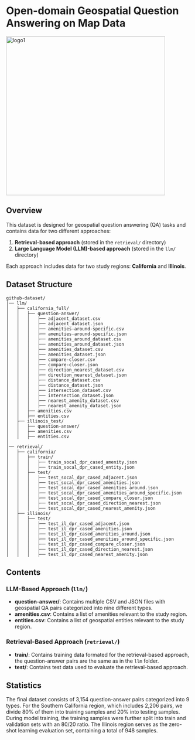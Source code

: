 
# Open-domain Geospatial Question Answering on Map Data
<img width="434" alt="logo1" src="https://github.com/user-attachments/assets/e6c75371-1c7e-42df-a9f1-ecdb5ca8f27c" />



## Overview
This dataset is designed for geospatial question answering (QA) tasks and contains data for two different approaches:
1. **Retrieval-based approach** (stored in the `retrieval/` directory)
2. **Large Language Model (LLM)-based approach** (stored in the `llm/` directory)

Each approach includes data for two study regions: **California** and **Illinois**.

## Dataset Structure
```
github-dataset/
│── llm/
│   ├── california_full/
│   │   ├── question-answer/
│   │   │   ├── adjacent_dataset.csv
│   │   │   ├── adjacent_dataset.json
│   │   │   ├── amenities-around-specific.csv
│   │   │   ├── amenities-around-specific.json
│   │   │   ├── amenities_around_dataset.csv
│   │   │   ├── amenities_around_dataset.json
│   │   │   ├── amenities_dataset.csv
│   │   │   ├── amenities_dataset.json
│   │   │   ├── compare-closer.csv
│   │   │   ├── compare-closer.json
│   │   │   ├── direction_nearest_dataset.csv
│   │   │   ├── direction_nearest_dataset.json
│   │   │   ├── distance_dataset.csv
│   │   │   ├── distance_dataset.json
│   │   │   ├── intersection_dataset.csv
│   │   │   ├── intersection_dataset.json
│   │   │   ├── nearest_amenity_dataset.csv
│   │   │   ├── nearest_amenity_dataset.json
│   │   ├── amenities.csv
│   │   ├── entities.csv
│   ├── illinois_test/
│   │   ├── question-answer/
│   │   ├── amenities.csv
│   │   ├── entities.csv
│
│── retrieval/
│   ├── california/
│   │   ├── train/
│   │   │   ├── train_socal_dpr_cased_amenity.json
│   │   │   ├── train_socal_dpr_cased_entity.json
│   │   ├── test/
│   │   │   ├── test_socal_dpr_cased_adjacent.json
│   │   │   ├── test_socal_dpr_cased_amenities.json
│   │   │   ├── test_socal_dpr_cased_amenities_around.json
│   │   │   ├── test_socal_dpr_cased_amenities_around_specific.json
│   │   │   ├── test_socal_dpr_cased_compare_closer.json
│   │   │   ├── test_socal_dpr_cased_direction_nearest.json
│   │   │   ├── test_socal_dpr_cased_nearest_amenity.json
│   ├── illinois/
│   │   ├── test/
│   │   │   ├── test_il_dpr_cased_adjacent.json
│   │   │   ├── test_il_dpr_cased_amenities.json
│   │   │   ├── test_il_dpr_cased_amenities_around.json
│   │   │   ├── test_il_dpr_cased_amenities_around_specific.json
│   │   │   ├── test_il_dpr_cased_compare_closer.json
│   │   │   ├── test_il_dpr_cased_direction_nearest.json
│   │   │   ├── test_il_dpr_cased_nearest_amenity.json
```


## Contents
### LLM-Based Approach (`llm/`)
- **question-answer/**: Contains multiple CSV and JSON files with geospatial QA pairs categorized into nine different types.
- **amenities.csv**: Contains a list of amenities relevant to the study region.
- **entities.csv**: Contains a list of geospatial entities relevant to the study region.

### Retrieval-Based Approach (`retrieval/`)
- **train/**: Contains training data formated for the retrieval-based approach, the question-answer pairs are the same as in the `llm` folder.
- **test/**: Contains test data used to evaluate the retrieval-based approach.

## Statistics
The final dataset consists of 3,154 question-answer pairs categorized into 9 types. For the Southern California region, which includes 2,206 pairs, we divide 80% of them into training samples and 20% into testing samples. During model training, the training samples were further split into train and validation sets with an 80/20 ratio. The Illinois region serves as the zero-shot learning evaluation set, containing a total of 948 samples.

